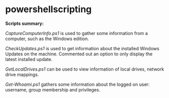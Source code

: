 # powershellscripting
**Scripts summary:**

_CaptureComputerInfo.ps1_ is used to gather some information from a computer, such as the Windows edition.

_CheckUpdates.ps1_ is used to get information about the installed Windows Updates on the machine. Commented out an option to only display the latest installed update.

_GetLocalDrives.ps1_ can be used to view information of local drives, network drive mappings.

_Get-Whoami.ps1_ gathers some information about the logged on user: username, group membership and privileges.
